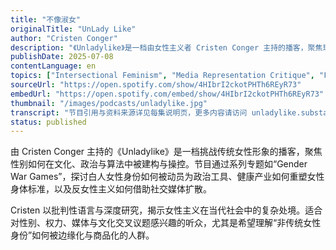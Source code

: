 ```yaml
---
title: "不像淑女"
originalTitle: "UnLady Like"
author: "Cristen Conger"
description: "《Unladylike》是一档由女性主义者 Cristen Conger 主持的播客，聚焦现代女性身份的边缘议题。节目以“Where feminism meets fringe”为口号，深入剖析塑造当代女性（以及非传统女性身份）的神话、混乱与媒体叙事。内容涵盖双性恋冒名综合症、高个女孩心理、枪支文化、避孕争议等社会热点，结合深度研究与批判性视角，挑战主流性别话语。节目风格犀利、知识密度高，适合关注交叉女性主义、文化批评与社会结构的听众。"
publishDate: 2025-07-08
contentLanguage: en
topics: ["Intersectional Feminism", "Media Representation Critique", "Fourth Wave Feminism"]
sourceUrl: "https://open.spotify.com/show/4HIbrI2ckotPHTh6REyR73"
embedUrl: "https://open.spotify.com/embed/show/4HIbrI2ckotPHTh6REyR73"
thumbnail: "/images/podcasts/unladylike.jpg"
transcript: "节目引用与资料来源详见每集说明页，更多内容请访问 unladylike.substack.com"
status: published
---
```


由 Cristen Conger 主持的《Unladylike》是一档挑战传统女性形象的播客，聚焦性别如何在文化、政治与算法中被建构与操控。节目通过系列专题如“Gender War Games”，探讨白人女性身份如何被动员为政治工具、健康产业如何重塑女性身体标准，以及反女性主义如何借助社交媒体扩散。

Cristen 以批判性语言与深度研究，揭示女性主义在当代社会中的复杂处境。适合对性别、权力、媒体与文化交叉议题感兴趣的听众，尤其是希望理解“非传统女性身份”如何被边缘化与商品化的人群。
